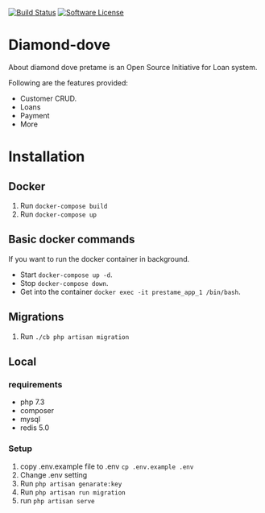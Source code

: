[![Build Status](https://travis-ci.org/diamond-dove/diamond-dove.svg?branch=master)](https://travis-ci.org/github/diamond-dove/diamond-dove)
[![Software License](https://img.shields.io/badge/license-APACHE-brightgreen.svg?style=flat-square)](LICENSE.txt)

# Diamond-dove

About diamond dove pretame
is an Open Source Initiative for Loan system.

Following are the features provided:

- Customer CRUD.
- Loans
- Payment
- More 

# Installation

## Docker
1. Run `docker-compose build`
2. Run `docker-compose up`

## Basic docker commands
If you want to run the docker container in background.

- Start `docker-compose up -d`.
- Stop `docker-compose down`.
- Get into the container `docker exec -it prestame_app_1 /bin/bash`.

## Migrations
1. Run `./cb php artisan migration`

## Local
### requirements
- php 7.3
- composer
- mysql
- redis 5.0
### Setup
1. copy .env.example file to .env `cp .env.example .env`
2. Change .env setting
3. Run `php artisan genarate:key`
4. Run `php artisan run migration`
5. run `php artisan serve`
